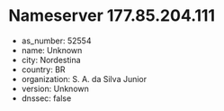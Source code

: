 # Nameserver 177.85.204.111

* as_number: 52554
* name: Unknown
* city: Nordestina
* country: BR
* organization: S. A. da Silva Junior
* version: Unknown
* dnssec: false
